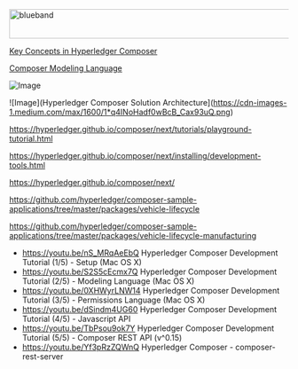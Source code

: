 <img src="https://farm5.staticflickr.com/4503/37148677233_71edc5a37b_o.png" width="1041" height="53" alt="blueband">

[Key Concepts in Hyperledger Composer](https://hyperledger.github.io/composer/introduction/key-concepts.html)

[Composer Modeling Language](https://hyperledger.github.io/composer/reference/cto_language.html)

![Image](https://developer.ibm.com/blockchain/wp-content/uploads/sites/87/hyperledger-composer-1024x417.png)

![Image](Hyperledger Composer Solution Architecture](https://cdn-images-1.medium.com/max/1600/1*q4INoHadf0wBcB_Cax93uQ.png)

https://hyperledger.github.io/composer/next/tutorials/playground-tutorial.html

https://hyperledger.github.io/composer/next/installing/development-tools.html

https://hyperledger.github.io/composer/next/

https://github.com/hyperledger/composer-sample-applications/tree/master/packages/vehicle-lifecycle

https://github.com/hyperledger/composer-sample-applications/tree/master/packages/vehicle-lifecycle-manufacturing


* https://youtu.be/nS_MRqAeEbQ   Hyperledger Composer Development Tutorial (1/5) - Setup (Mac OS X)
* https://youtu.be/S2S5cEcmx7Q   Hyperledger Composer Development Tutorial (2/5) - Modeling Language (Mac OS X)
* https://youtu.be/0XHWyrLNW14   Hyperledger Composer Development Tutorial (3/5) - Permissions Language (Mac OS X)
* https://youtu.be/dSindm4UG60   Hyperledger Composer Development Tutorial (4/5) - Javascript API
* https://youtu.be/TbPsou9ok7Y   Hyperledger Composer Development Tutorial (5/5) - Composer REST API (v^0.15)
* https://youtu.be/Yf3pRzZQWnQ   Hyperledger Composer - composer-rest-server






